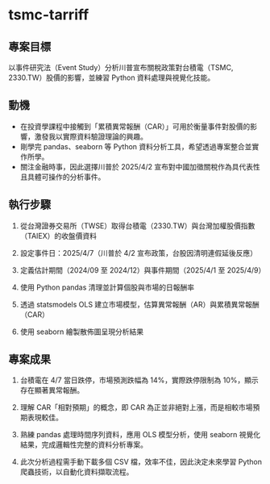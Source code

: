 # tsmc-tarriff
## 專案目標
以事件研究法（Event Study）分析川普宣布關稅政策對台積電（TSMC, 2330.TW）股價的影響，並練習 Python 資料處理與視覺化技能。

## 動機
* 在投資學課程中接觸到「累積異常報酬（CAR）」可用於衡量事件對股價的影響，激發我以實際資料驗證理論的興趣。
* 剛學完 pandas、seaborn 等 Python 資料分析工具，希望透過專案整合並實作所學。
* 關注金融時事，因此選擇川普於 2025/4/2 宣布對中國加徵關稅作為具代表性且具體可操作的分析事件。

## 執行步驟
1. 從台灣證券交易所（TWSE）取得台積電（2330.TW）與台灣加權股價指數（TAIEX）的收盤價資料

2. 設定事件日：2025/4/7（川普於 4/2 宣布政策，台股因清明連假延後反應）

3. 定義估計期間（2024/09 至 2024/12）與事件期間（2025/4/1 至 2025/4/9）

4. 使用 Python pandas 清理並計算個股與市場的日報酬率

5. 透過 statsmodels OLS 建立市場模型，估算異常報酬（AR）與累積異常報酬（CAR）

6. 使用 seaborn 繪製散佈圖呈現分析結果

## 專案成果
1. 台積電在 4/7 當日跌停，市場預測跌幅為 14%，實際跌停限制為 10%，顯示存在顯著異常報酬。

2. 理解 CAR「相對預期」的概念，即 CAR 為正並非絕對上漲，而是相較市場預期表現較佳。

3. 熟練 pandas 處理時間序列資料，應用 OLS 模型分析，使用 seaborn 視覺化結果，完成邏輯性完整的資料分析專案。

4. 此次分析過程需手動下載多個 CSV 檔，效率不佳，因此決定未來學習 Python 爬蟲技術，以自動化資料擷取流程。



